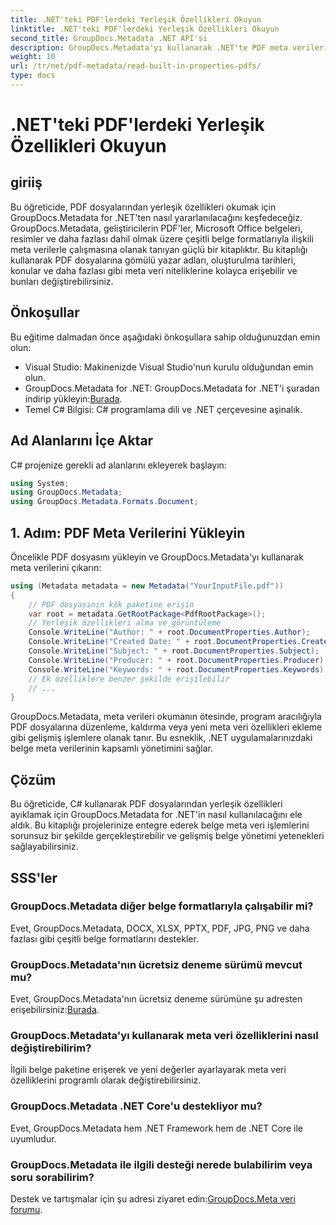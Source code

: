 ```yaml
---
title: .NET'teki PDF'lerdeki Yerleşik Özellikleri Okuyun
linktitle: .NET'teki PDF'lerdeki Yerleşik Özellikleri Okuyun
second_title: GroupDocs.Metadata .NET API'si
description: GroupDocs.Metadata'yı kullanarak .NET'te PDF meta verilerini nasıl okuyacağınızı öğrenin. C# koduyla yazar adlarına, oluşturulma tarihlerine, konulara ve daha fazlasına erişin.
weight: 10
url: /tr/net/pdf-metadata/read-built-in-properties-pdfs/
type: docs
---
```

# .NET'teki PDF'lerdeki Yerleşik Özellikleri Okuyun

## giriiş
Bu öğreticide, PDF dosyalarından yerleşik özellikleri okumak için GroupDocs.Metadata for .NET'ten nasıl yararlanılacağını keşfedeceğiz. GroupDocs.Metadata, geliştiricilerin PDF'ler, Microsoft Office belgeleri, resimler ve daha fazlası dahil olmak üzere çeşitli belge formatlarıyla ilişkili meta verilerle çalışmasına olanak tanıyan güçlü bir kitaplıktır. Bu kitaplığı kullanarak PDF dosyalarına gömülü yazar adları, oluşturulma tarihleri, konular ve daha fazlası gibi meta veri niteliklerine kolayca erişebilir ve bunları değiştirebilirsiniz.
## Önkoşullar
Bu eğitime dalmadan önce aşağıdaki önkoşullara sahip olduğunuzdan emin olun:
- Visual Studio: Makinenizde Visual Studio'nun kurulu olduğundan emin olun.
-  GroupDocs.Metadata for .NET: GroupDocs.Metadata for .NET'i şuradan indirip yükleyin:[Burada](https://releases.groupdocs.com/metadata/net/).
- Temel C# Bilgisi: C# programlama dili ve .NET çerçevesine aşinalık.

## Ad Alanlarını İçe Aktar
C# projenize gerekli ad alanlarını ekleyerek başlayın:
```csharp
using System;
using GroupDocs.Metadata;
using GroupDocs.Metadata.Formats.Document;
```
## 1. Adım: PDF Meta Verilerini Yükleyin
Öncelikle PDF dosyasını yükleyin ve GroupDocs.Metadata'yı kullanarak meta verilerini çıkarın:
```csharp
using (Metadata metadata = new Metadata("YourInputFile.pdf"))
{
    // PDF dosyasının kök paketine erişin
    var root = metadata.GetRootPackage<PdfRootPackage>();
    // Yerleşik özellikleri alma ve görüntüleme
    Console.WriteLine("Author: " + root.DocumentProperties.Author);
    Console.WriteLine("Created Date: " + root.DocumentProperties.CreatedDate);
    Console.WriteLine("Subject: " + root.DocumentProperties.Subject);
    Console.WriteLine("Producer: " + root.DocumentProperties.Producer);
    Console.WriteLine("Keywords: " + root.DocumentProperties.Keywords);
    // Ek özelliklere benzer şekilde erişilebilir
    // ...
}
```
GroupDocs.Metadata, meta verileri okumanın ötesinde, program aracılığıyla PDF dosyalarına düzenleme, kaldırma veya yeni meta veri özellikleri ekleme gibi gelişmiş işlemlere olanak tanır. Bu esneklik, .NET uygulamalarınızdaki belge meta verilerinin kapsamlı yönetimini sağlar.
## Çözüm
Bu öğreticide, C# kullanarak PDF dosyalarından yerleşik özellikleri ayıklamak için GroupDocs.Metadata for .NET'in nasıl kullanılacağını ele aldık. Bu kitaplığı projelerinize entegre ederek belge meta veri işlemlerini sorunsuz bir şekilde gerçekleştirebilir ve gelişmiş belge yönetimi yetenekleri sağlayabilirsiniz.

## SSS'ler
### GroupDocs.Metadata diğer belge formatlarıyla çalışabilir mi?
Evet, GroupDocs.Metadata, DOCX, XLSX, PPTX, PDF, JPG, PNG ve daha fazlası gibi çeşitli belge formatlarını destekler.
### GroupDocs.Metadata'nın ücretsiz deneme sürümü mevcut mu?
Evet, GroupDocs.Metadata'nın ücretsiz deneme sürümüne şu adresten erişebilirsiniz:[Burada](https://releases.groupdocs.com/).
### GroupDocs.Metadata'yı kullanarak meta veri özelliklerini nasıl değiştirebilirim?
İlgili belge paketine erişerek ve yeni değerler ayarlayarak meta veri özelliklerini programlı olarak değiştirebilirsiniz.
### GroupDocs.Metadata .NET Core'u destekliyor mu?
Evet, GroupDocs.Metadata hem .NET Framework hem de .NET Core ile uyumludur.
### GroupDocs.Metadata ile ilgili desteği nerede bulabilirim veya soru sorabilirim?
 Destek ve tartışmalar için şu adresi ziyaret edin:[GroupDocs.Meta veri forumu](https://forum.groupdocs.com/c/metadata/14).
